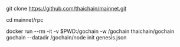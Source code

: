 git clone https://github.com/thaichain/mainnet.git

cd mainnet/rpc

docker run --rm -it -v $PWD:/gochain -w /gochain thaichain/gochain gochain --datadir /gochain/node init genesis.json
